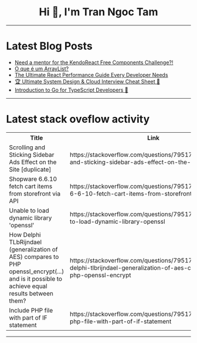 <h1 align="center">Hi 👋, I'm Tran Ngoc Tam</h1>

---

# Latest Blog Posts 
<!-- BLOG-POST-LIST:START -->
- [Need a mentor for the KendoReact Free Components Challenge?!](https://dev.to/jess/need-a-mentor-for-the-kendoreact-free-components-challenge-3jei)
- [O que é um ArrayList?](https://dev.to/williamkoller/o-que-e-um-arraylist-k88)
- [The Ultimate React Performance Guide Every Developer Needs](https://dev.to/amaresh_adak/the-ultimate-react-performance-guide-every-developer-needs-e0m)
- [🏆 Ultimate System Design &amp; Cloud Interview Cheat Sheet 🚀](https://dev.to/criscmd/ultimate-system-design-cloud-interview-cheat-sheet-4lgp)
- [Introduction to Go for TypeScript Developers 🚀](https://dev.to/criscmd/introduction-to-go-for-typescript-developers-1ol3)
<!-- BLOG-POST-LIST:END -->

---

# Latest stack oveflow activity
<table>
  <tr><th>Title</th><th>Link</th></tr>
  <!-- STACKOVERFLOW:START --><tr><td>Scrolling and Sticking Sidebar Ads Effect on the Site [duplicate]</td><td>https://stackoverflow.com/questions/79517902/scrolling-and-sticking-sidebar-ads-effect-on-the-site</td></tr><tr><td>Shopware 6.6.10 fetch cart items from storefront via API</td><td>https://stackoverflow.com/questions/79517687/shopware-6-6-10-fetch-cart-items-from-storefront-via-api</td></tr><tr><td>Unable to load dynamic library &#39;openssl&#39;</td><td>https://stackoverflow.com/questions/79517552/unable-to-load-dynamic-library-openssl</td></tr><tr><td>How Delphi TLbRijndael &lpar;generalization of AES&rpar; compares to PHP openssl_encrypt&lpar;...&rpar; and is it possible to achieve equal results between them?</td><td>https://stackoverflow.com/questions/79517426/how-delphi-tlbrijndael-generalization-of-aes-compares-to-php-openssl-encrypt</td></tr><tr><td>Include PHP file with part of IF statement</td><td>https://stackoverflow.com/questions/79517250/include-php-file-with-part-of-if-statement</td></tr><!-- STACKOVERFLOW:END -->
</table>

---


